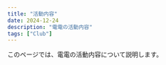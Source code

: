 ```yaml
---
title: "活動内容"
date: 2024-12-24
description: "電電の活動内容"
tags: ["Club"]
---
```


このページでは、電電の活動内容について説明します。